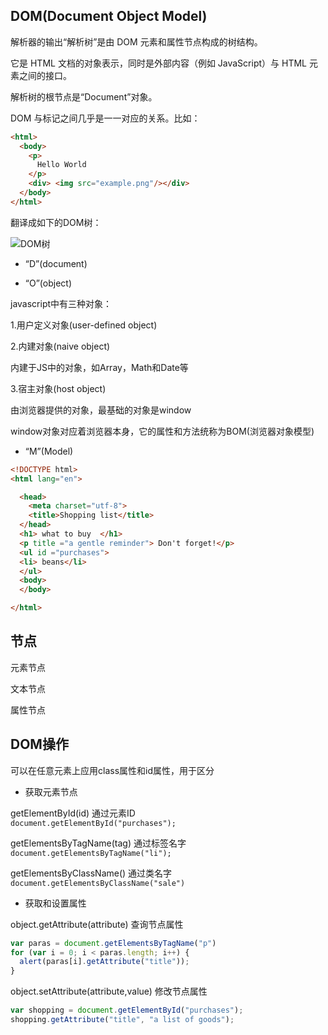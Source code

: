 ## DOM(Document Object Model)
解析器的输出“解析树”是由 DOM 元素和属性节点构成的树结构。     

它是 HTML 文档的对象表示，同时是外部内容（例如 JavaScript）与 HTML 元素之间的接口。    

解析树的根节点是“Document”对象。

DOM 与标记之间几乎是一一对应的关系。比如：   

```html
<html>
  <body>
    <p>
      Hello World
    </p>
    <div> <img src="example.png"/></div>
  </body>
</html>
```
翻译成如下的DOM树：   

 ![DOM树](http://www.html5rocks.com/zh/tutorials/internals/howbrowserswork/image015.png)      
 
* “D”(document)   
 
* “O”(object)   
 
javascript中有三种对象：    

1.用户定义对象(user-defined object)  

2.内建对象(naive object)   

内建于JS中的对象，如Array，Math和Date等   

3.宿主对象(host object)    

由浏览器提供的对象，最基础的对象是window    


window对象对应着浏览器本身，它的属性和方法统称为BOM(浏览器对象模型)

* “M”(Model)   

```html
<!DOCTYPE html>
<html lang="en">

  <head>
    <meta charset="utf-8">
    <title>Shopping list</title>
  </head>
  <h1> what to buy  </h1>
  <p title ="a gentle reminder"> Don't forget!</p>
  <ul id ="purchases"> 
  <li> beans</li>
  </ul>
  <body>
  </body>

</html>

```

## 节点
元素节点   

文本节点   

属性节点


## DOM操作
可以在任意元素上应用class属性和id属性，用于区分
* 获取元素节点     

getElementById(id) 通过元素ID    
`document.getElementById("purchases");`   

getElementsByTagName(tag) 通过标签名字   
`document.getElementsByTagName("li");`     

getElementsByClassName() 通过类名字   
`document.getElementsByClassName("sale")`     


* 获取和设置属性    


object.getAttribute(attribute) 查询节点属性   

```javascript
var paras = document.getElementsByTagName("p")
for (var i = 0; i < paras.length; i++) {
  alert(paras[i].getAttribute("title"));
}
```  

object.setAttribute(attribute,value)  修改节点属性    
```javascript
var shopping = document.getElementById("purchases");
shopping.getAttribute("title", "a list of goods");
```


